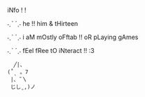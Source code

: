 iNfo ! !

˗ˏˋ ´ˎ˗ he !! him & tHirteen 

˗ˏˋ ´ˎ˗  i aM mOstly oFftab !! oR pLaying gAmes

˗ˏˋ ´ˎ˗  fEel fRee tO iNteract !! :3

      ╱|、
    (˚ˎ 。7  
     |、˜〵          
     じしˍ,)ノ
